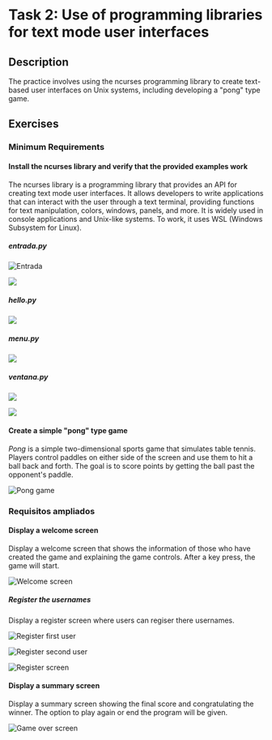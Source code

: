 # Task 2: Use of programming libraries for text mode user interfaces

## Description
The practice involves using the ncurses programming library to create text-based user interfaces on Unix systems, including developing a "pong" type game.

## Exercises

### Minimum Requirements

#### Install the ncurses library and verify that the provided examples work
The ncurses library is a programming library that provides an API for creating text mode user interfaces. It allows developers to write applications that can interact with the user through a text terminal, providing functions for text manipulation, colors, windows, panels, and more. It is widely used in console applications and Unix-like systems. To work, it uses WSL (Windows Subsystem for Linux).

##### *entrada.py*

![Entrada](img/Tasks/Task-2/entrada1.png)


![](./img/Tasks/Task-2/entrada1.png)

##### *hello.py*

![](./img/Tasks/Task-2/hello.png)

##### *menu.py*
![](./img/Tasks/Task-2/menu.png)

##### *ventana.py*

![](./img/Tasks/Task-2/ventana1.png)


![](./img/Tasks/Task-2/ventana2.png)


#### Create a simple "pong" type game
_Pong_ is a simple two-dimensional sports game that simulates table tennis. Players control paddles on either side of the screen and use them to hit a ball back and forth. The goal is to score points by getting the ball past the opponent's paddle.

![Pong game](./img/Tasks/Task-2/pong_game.png)

### Requisitos ampliados

#### Display a welcome screen
Display a welcome screen that shows the information of those who have created the game and explaining the game controls. After a key press, the game will start.

![Welcome screen](./img/Tasks/Task-2/pong_welcome.png)

##### Register the usernames
Display a register screen where users can regiser there usernames.

![Register first user](./img/Tasks/Task-2/pong_user1.png)


![Register second user](./img/Tasks/Task-2/pong_user2.png)


![Register screen](./img/Tasks/Task-2/pong_register.png)

#### Display a summary screen
Display a summary screen showing the final score and congratulating the winner. The option to play again or end the program will be given.

![Game over screen](./img/Tasks/Task-2/pong_gameover.png)
